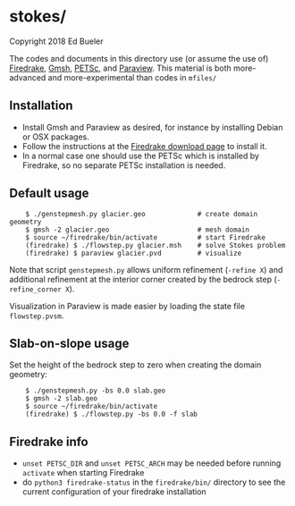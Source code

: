 stokes/
=======

Copyright 2018  Ed Bueler

The codes and documents in this directory use (or assume the use of) [Firedrake](https://www.firedrakeproject.org/), [Gmsh](http://gmsh.info/), [PETSc](http://www.mcs.anl.gov/petsc/), and [Paraview](https://www.paraview.org/).  This material is both more-advanced and more-experimental than codes in `mfiles/`

Installation
------------

  * Install Gmsh and Paraview as desired, for instance by installing Debian or OSX packages.
  * Follow the instructions at the [Firedrake download page](https://www.firedrakeproject.org/download.html) to install it.
  * In a normal case one should use the PETSc which is installed by Firedrake, so no separate PETSc installation is needed.

Default usage
-------------

        $ ./genstepmesh.py glacier.geo             # create domain geometry
        $ gmsh -2 glacier.geo                      # mesh domain
        $ source ~/firedrake/bin/activate          # start Firedrake
        (firedrake) $ ./flowstep.py glacier.msh    # solve Stokes problem
        (firedrake) $ paraview glacier.pvd         # visualize

Note that script `genstepmesh.py` allows uniform refinement (`-refine X`) and additional refinement at the interior corner created by the bedrock step (`-refine_corner X`).

Visualization in Paraview is made easier by loading the state file `flowstep.pvsm`.

Slab-on-slope usage
-------------------

Set the height of the bedrock step to zero when creating the domain geometry:

        $ ./genstepmesh.py -bs 0.0 slab.geo
        $ gmsh -2 slab.geo
        $ source ~/firedrake/bin/activate
        (firedrake) $ ./flowstep.py -bs 0.0 -f slab

Firedrake info
--------------

  * `unset PETSC_DIR` and `unset PETSC_ARCH` may be needed before running `activate` when starting Firedrake
  * do `python3 firedrake-status` in the `firedrake/bin/` directory to see the current configuration of your firedrake installation

